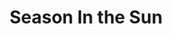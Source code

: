 ---
title: Season In the Sun
year: 1953
opening_date: 1953-02-25
closing_date: 1953-03-07
layout: productions
featured_image: 
image_caption:
image_credit:
playbill: 
category: 
Theatre: Theatre Jacksonville
Venue: Little Theatre
cast:
  Billy Crane: 
    - Lynn Simmons
    - Jay Geisenhof
  Charles Farber: George Spelvin
  Deedy Barton: Virginia Gosmel
  Emily Crane: Dorothy Fudger
  George Crane: Bill Blackburn
  Horace William Dodd: Ed Heist
  John Colgate: B.H. Robson
  Marcia Crane: 
    - Judy Bartley
    - Branda Bartley
  Messenger Boy: Morton Leff
  Michael Lindsey: Spelve Georgian
  Molly Burden: Fay Beckett
  Mrs. Jermyn: Pat Beckford
  Paul Anderson: Ed Duckett
  Virginia Anderson: Nancy Kossow
  Will Quigley: Sam Zack
crew:
  Assistant Director: Margaret Lafferty
  Construction and Painting:
    - Hobson Blackmon
    - Jay Harder
    - Stanley Hirtle
    - Iris Owen
    - Frances Robleski
    - Nancy Morton
    - Marion Stover
    - Evelyn Bell
    - Budd Porter
    - Starke Heriot
    - Ann Russell
    - Arden Milam
    - Walter Quattlebaum
    - Richard Kaszner
  Director: Paul E. Geisenhof
  Electrician: Walter Quattlebaum
  Light Controls:
    - Stanley Hirtle
    - Hobson Blackmon
  Make-up Assistant:
    - Beth Wade
    - Elmo Lehman
    - Alice Ahren
    - Richard Kaszner
    - Bill Gibbs
    - Jane Porter
    - Ann Russell
  Make-up Chairman: Mrs. L.J. Gift
  Program Assistant: Lelia de Treville
  Properties Assistant:
    - Sue Miller
    - Margaret Grimm
    - Harry Courson
    - Elmo Lehman
    - Audra Sebastian
    - Claire Parks
    - Eleanor Heriot
    - Starke Heriot
  Properties Chairman: Budd Porter
  Setting and Technical Direction: George A. Ramsey, Jr.
  Sound: Rose Forney
  Stage Manager: Arden Milam
  Wardrobe Assistant:
    - Eileen Quattlebaum
    - Lynette Patten
    - Mary Wallis
    - Thelma House
    - Polly Clendenning
    - Brilla Snead
    - Natalie Clarke
    - Lupie Morant
    - Vera Breland
  Wardrobe Chairman: Dorothy Whitson
  Wardrobe Co-ordinator: Mrs. H.R. Bingham
orchestra:
external_links:
---